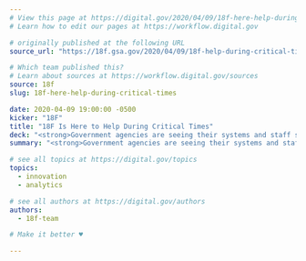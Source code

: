 ```yaml
---
# View this page at https://digital.gov/2020/04/09/18f-here-help-during-critical-times
# Learn how to edit our pages at https://workflow.digital.gov

# originally published at the following URL
source_url: "https://18f.gsa.gov/2020/04/09/18f-help-during-critical-times/"

# Which team published this?
# Learn about sources at https://workflow.digital.gov/sources
source: 18f
slug: 18f-here-help-during-critical-times

date: 2020-04-09 19:00:00 -0500
kicker: "18F"
title: "18F Is Here to Help During Critical Times"
deck: "<strong>Government agencies are seeing their systems and staff stretched to the max as they do their best to serve the public.</strong> 18F is a team of government employees with expertise in modern digital tools and practices, and we’re here to help."
summary: "<strong>Government agencies are seeing their systems and staff stretched to the max as they do their best to serve the public.</strong> 18F is a team of government employees with expertise in modern digital tools and practices, and we’re here to help."

# see all topics at https://digital.gov/topics
topics:
  - innovation
  - analytics

# see all authors at https://digital.gov/authors
authors:
  - 18f-team

# Make it better ♥

---
```

